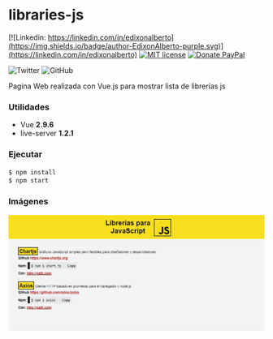 # libraries-js

[![Linkedin: https://linkedin.com/in/edixonalberto](https://img.shields.io/badge/author-EdixonAlberto-purple.svg)](https://linkedin.com/in/edixonalberto)
[![MIT license](https://img.shields.io/badge/license-MIT-green.svg)](./LICENSE.md)
[![Donate PayPal](https://img.shields.io/badge/give-donation-blue.svg)](https://paypal.me/edixonp)

![Twitter](https://img.shields.io/twitter/follow/EdixonAlbertto.svg?style=social)
![GitHub](https://img.shields.io/github/followers/EdixonAlberto.svg?label=Follow&style=social)

Pagina Web realizada con Vue.js para mostrar lista de librerías js

### Utilidades

- Vue **2.9.6**
- live-server **1.2.1**

### Ejecutar

```bash
$ npm install
$ npm start
```

### Imágenes

![Librerías](./images/librerias.jpg)
